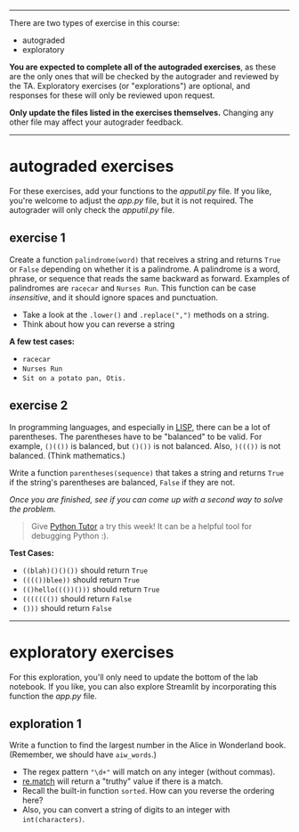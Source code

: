 
--- 
There are two types of exercise in this course:

- autograded
- exploratory

**You are expected to complete all of the autograded exercises**, as these are the only ones that will be checked by the autograder and reviewed by the TA. Exploratory exercises (or "explorations") are optional, and responses for these will only be reviewed upon request.

**Only update the files listed in the exercises themselves.** Changing any other file may affect your autograder feedback.

---

# autograded exercises

For these exercises, add your functions to the *apputil\.py* file. If you like, you're welcome to adjust the *app\.py* file, but it is not required. The autograder will only check the *apputil\.py* file.

## exercise 1

Create a function `palindrome(word)` that receives a string and returns `True` or `False` depending on whether it is a palindrome.  A palindrome is a word, phrase, or sequence that reads the same backward as forward. Examples of palindromes are `racecar` and `Nurses Run`. This function can be case *insensitive*, and it should ignore spaces and punctuation.

- Take a look at the `.lower()` and `.replace(",")` methods on a string.
- Think about how you can reverse a string

**A few test cases:**

- `racecar`
- `Nurses Run`
- `Sit on a potato pan, Otis.`

## exercise 2

In programming languages, and especially in [LISP](https://en.wikipedia.org/wiki/Lisp_(programming_language)), there can be a lot of parentheses. The parentheses have to be "balanced" to be valid. For example, `()(())` is balanced, but `()())` is not balanced. Also, `)((())` is not balanced. (Think mathematics.)

Write a function `parentheses(sequence)` that takes a string and returns `True` if the string's parentheses are balanced, `False` if they are not.

*Once you are finished, see if you can come up with a second way to solve the problem.*

> Give [Python Tutor](https://pythontutor.com/) a try this week! It can be a helpful tool for debugging Python :).

**Test Cases:**

 * `((blah)()()())` should return `True`
 * `(((())blee))` should return `True`
 * `(()hello((())()))` should return `True`
 * `((((((())` should return `False`
 * `()))` should return `False`

---

# exploratory exercises

For this exploration, you'll only need to update the bottom of the lab notebook. If you like, you can also explore Streamlit by incorporating this function the *app\.py* file.

## exploration 1

Write a function to find the largest number in the Alice in Wonderland book. (Remember, we should have `aiw_words`.)

- The regex pattern `"\d+"` will match on any integer (without commas).
- [re.match](https://docs.python.org/3/library/re.html#re.match) will return a "truthy" value if there is a match.
- Recall the built-in function `sorted`. How can you reverse the ordering here?
- Also, you can convert a string of digits to an integer with `int(characters)`.
